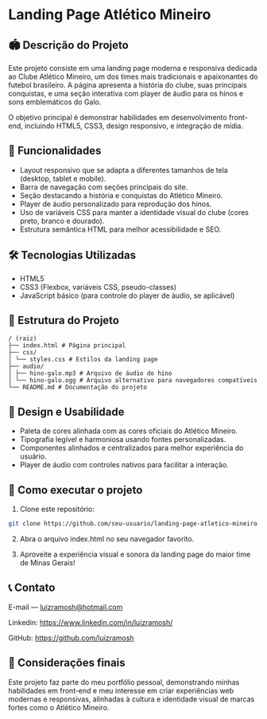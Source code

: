 # Landing Page Atlético Mineiro

## 🏟️ Descrição do Projeto
Este projeto consiste em uma landing page moderna e responsiva dedicada ao Clube Atlético Mineiro, um dos times mais tradicionais e apaixonantes do futebol brasileiro. A página apresenta a história do clube, suas principais conquistas, e uma seção interativa com player de áudio para os hinos e sons emblemáticos do Galo.

O objetivo principal é demonstrar habilidades em desenvolvimento front-end, incluindo HTML5, CSS3, design responsivo, e integração de mídia.

## 🎯 Funcionalidades
- Layout responsivo que se adapta a diferentes tamanhos de tela (desktop, tablet e mobile).
- Barra de navegação com seções principais do site.
- Seção destacando a história e conquistas do Atlético Mineiro.
- Player de áudio personalizado para reprodução dos hinos.
- Uso de variáveis CSS para manter a identidade visual do clube (cores preto, branco e dourado).
- Estrutura semântica HTML para melhor acessibilidade e SEO.

## 🛠 Tecnologias Utilizadas
- HTML5
- CSS3 (Flexbox, variáveis CSS, pseudo-classes)
- JavaScript básico (para controle do player de áudio, se aplicável)

## 📁 Estrutura do Projeto
```
/ (raiz)
├── index.html # Página principal
├── css/
│ └── styles.css # Estilos da landing page
├── audio/
│ ├── hino-galo.mp3 # Arquivo de áudio do hino
│ └── hino-galo.ogg # Arquivo alternativo para navegadores compatíveis
└── README.md # Documentação do projeto
```

## 🎨 Design e Usabilidade
- Paleta de cores alinhada com as cores oficiais do Atlético Mineiro.
- Tipografia legível e harmoniosa usando fontes personalizadas.
- Componentes alinhados e centralizados para melhor experiência do usuário.
- Player de áudio com controles nativos para facilitar a interação.

## 🚀 Como executar o projeto
1. Clone este repositório:
```bash
git clone https://github.com/seu-usuario/landing-page-atletico-mineiro.git
```
2. Abra o arquivo index.html no seu navegador favorito.

3. Aproveite a experiência visual e sonora da landing page do maior time de Minas Gerais!

## 📞 Contato
E-mail — luizramosh@hotmail.com  

Linkedin: https://www.linkedin.com/in/luizramosh/

GitHub: https://github.com/luizramosh

## 📌 Considerações finais
Este projeto faz parte do meu portfólio pessoal, demonstrando minhas habilidades em front-end e meu interesse em criar experiências web modernas e responsivas, alinhadas à cultura e identidade visual de marcas fortes como o Atlético Mineiro.


